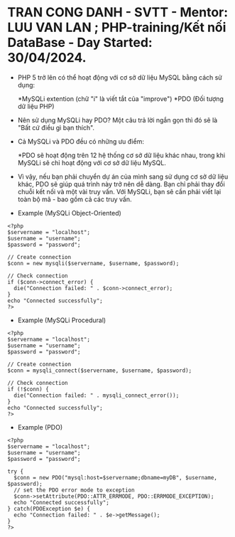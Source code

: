 # TRAN CONG DANH - SVTT - Mentor: LUU VAN LAN ; PHP-training/Kết nối DataBase - Day Started: 30/04/2024.
- PHP 5 trở lên có thể hoạt động với cơ sở dữ liệu MySQL bằng cách sử dụng:

   *MySQLi extention (chữ "i" là viết tắt của "improve")
   *PDO (Đối tượng dữ liệu PHP)

- Nên sử dụng MySQLi hay PDO?
Một câu trả lời ngắn gọn thì đó sẽ là "Bất cứ điều gì bạn thích".

- Cả MySQLi và PDO đều có những ưu điểm:

   *PDO sẽ hoạt động trên 12 hệ thống cơ sở dữ liệu khác nhau, trong khi MySQLi sẽ chỉ hoạt động với cơ sở dữ liệu MySQL.

- Vì vậy, nếu bạn phải chuyển dự án của mình sang sử dụng cơ sở dữ liệu khác, PDO sẽ giúp quá trình này trở nên dễ dàng. Bạn chỉ phải thay đổi chuỗi kết nối và một vài truy vấn. Với MySQLi, bạn sẽ cần phải viết lại toàn bộ mã - bao gồm cả các truy vấn.

- Example (MySQLi Object-Oriented)
```
<?php
$servername = "localhost";
$username = "username";
$password = "password";

// Create connection
$conn = new mysqli($servername, $username, $password);

// Check connection
if ($conn->connect_error) {
  die("Connection failed: " . $conn->connect_error);
}
echo "Connected successfully";
?>
```
- Example (MySQLi Procedural)
```
<?php
$servername = "localhost";
$username = "username";
$password = "password";

// Create connection
$conn = mysqli_connect($servername, $username, $password);

// Check connection
if (!$conn) {
  die("Connection failed: " . mysqli_connect_error());
}
echo "Connected successfully";
?>
```
- Example (PDO)
```
<?php
$servername = "localhost";
$username = "username";
$password = "password";

try {
  $conn = new PDO("mysql:host=$servername;dbname=myDB", $username, $password);
  // set the PDO error mode to exception
  $conn->setAttribute(PDO::ATTR_ERRMODE, PDO::ERRMODE_EXCEPTION);
  echo "Connected successfully";
} catch(PDOException $e) {
  echo "Connection failed: " . $e->getMessage();
}
?>
